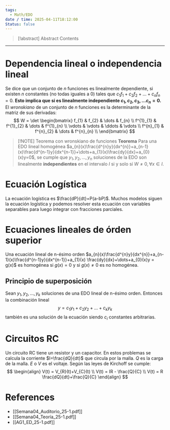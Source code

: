 ```yaml
---
tags:
  - Math/EDO
date / time: 2025-04-11T18:12:00
Status: false
---
```

> [!abstract] Abstract
> Contents

---
# Dependencia lineal o independencia lineal
Se dice que un conjunto de $n$ funciones es linealmente dependiente, si existen $n$ constantes (no todas iguales a 0) tales que $c_{1}f_{1}+c_{2}f_{2}+\dots+c_{n}f_{n}=0$. **Esto implica que si es linealmente independiente $c_{1},c_{2},c_{3},\dots c_{n}=0$.** 
El *wronskiano* de un conjunto de $n$ funciones es la determinante de la matriz de sus derivadas:
$$ W =
\det \begin{bmatrix}
f_{1} & f_{2} & \dots & f_{n} \\
f^{1}_{1} & f^{1}_{2} & \dots & f^{1}_{n} \\
\vdots & \vdots & \ddots & \vdots \\
f^{n}_{1} & f^{n}_{2} & \dots & f^{n}_{n} \\
\end{bmatrix}
$$

> [!NOTE] Teorema con wronskiano de funciones
> **Teorema**
Para una EDO lineal homogénea $a_{n}(x)\frac{d^{n}y}{dx^{n}}+a_{n-1}(x)\frac{d^{n-1}y}{dx^{n-1}}+\dots+a_{1}(x)\frac{dy}{dx}+a_{0}(x)y=0$, se cumple que $y_{1},y_{2},\dots ,y_{n}$ soluciones de la EDO son linealmente **independientes** en el intervalo $I$ si y solo sí $W \neq 0,\forall x \in I$.

# Ecuación Logística
La ecuación logística es $\frac{dP}{dt}=P(a-bP)$. Muchos modelos siguen la ecuación logística y podemos resolver esta ecuación con variables separables para luego integrar con fracciones parciales.
# Ecuaciones lineales de órden superior
Una ecuación lineal de n-ésimo orden $a_{n}(x)\frac{d^{n}y}{dx^{n}}+a_{n-1}(x)\frac{d^{n-1}y}{dx^{n-1}}+a_{1}(x) \frac{dy}{dx}+\dots+a_{0}(x)y = g(x)$ es homogénea si $g(x)=0$ y si $g(x) \neq 0$ es no homogénea.
## Principio de superposición
Sean $y_{1},y_{2},\dots,y_{k}$ soluciones de una EDO lineal de n-ésimo orden. Entonces la combinación lineal $$
y=c_{1}y_{1}+c_{2}y_{2}+\dots+c_{k}y_{k}
$$ también es una solución de la ecuación siendo $c_{i}$ constantes arbitrarias.
# Circuitos RC
Un circuito RC tiene un resistor y un capacitor. En estos problemas se calcula la corriente $I=\frac{dQ}{dt}$ que circula por la malla. $Q$ es la carga de la malla. $E$ o $V$ es el voltaje.
Según las leyes de Kirchoff se cumple:
$$
\begin{align}
V(t) = V_{R}(t)+V_{C}(t) \\
V(t) = IR - \frac{Q}{C} \\
V(t) = R \frac{dQ}{dt}+\frac{Q}{C}
\end{align}
$$
# References

- [[Semana04_Auditorio_25-1.pdf]]
- [[Semana04_Teoría_25-1.pdf]]
- [[AG1_ED_25-1.pdf]]